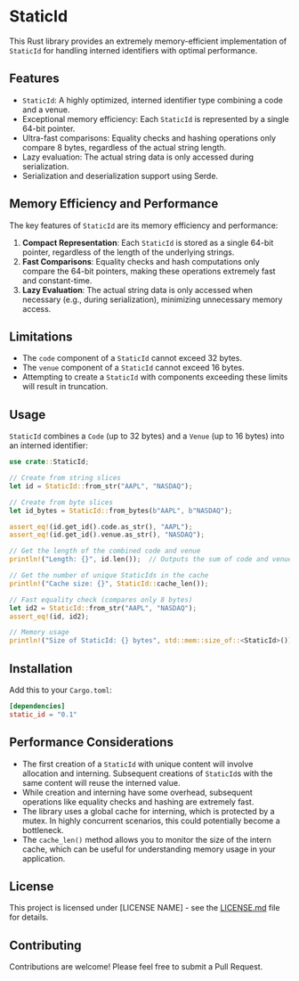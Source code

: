 # StaticId

This Rust library provides an extremely memory-efficient implementation of `StaticId` for handling interned identifiers with optimal performance.

## Features

- `StaticId`: A highly optimized, interned identifier type combining a code and a venue.
- Exceptional memory efficiency: Each `StaticId` is represented by a single 64-bit pointer.
- Ultra-fast comparisons: Equality checks and hashing operations only compare 8 bytes, regardless of the actual string length.
- Lazy evaluation: The actual string data is only accessed during serialization.
- Serialization and deserialization support using Serde.

## Memory Efficiency and Performance

The key features of `StaticId` are its memory efficiency and performance:

1. **Compact Representation**: Each `StaticId` is stored as a single 64-bit pointer, regardless of the length of the underlying strings.
2. **Fast Comparisons**: Equality checks and hash computations only compare the 64-bit pointers, making these operations extremely fast and constant-time.
3. **Lazy Evaluation**: The actual string data is only accessed when necessary (e.g., during serialization), minimizing unnecessary memory access.

## Limitations

- The `code` component of a `StaticId` cannot exceed 32 bytes.
- The `venue` component of a `StaticId` cannot exceed 16 bytes.
- Attempting to create a `StaticId` with components exceeding these limits will result in truncation.


## Usage

`StaticId` combines a `Code` (up to 32 bytes) and a `Venue` (up to 16 bytes) into an interned identifier:

```rust
use crate::StaticId;

// Create from string slices
let id = StaticId::from_str("AAPL", "NASDAQ");

// Create from byte slices
let id_bytes = StaticId::from_bytes(b"AAPL", b"NASDAQ");

assert_eq!(id.get_id().code.as_str(), "AAPL");
assert_eq!(id.get_id().venue.as_str(), "NASDAQ");

// Get the length of the combined code and venue
println!("Length: {}", id.len());  // Outputs the sum of code and venue lengths

// Get the number of unique StaticIds in the cache
println!("Cache size: {}", StaticId::cache_len());

// Fast equality check (compares only 8 bytes)
let id2 = StaticId::from_str("AAPL", "NASDAQ");
assert_eq!(id, id2);

// Memory usage
println!("Size of StaticId: {} bytes", std::mem::size_of::<StaticId>());  // Outputs: 8 bytes
```

## Installation

Add this to your `Cargo.toml`:

```toml
[dependencies]
static_id = "0.1"
```

## Performance Considerations

- The first creation of a `StaticId` with unique content will involve allocation and interning. Subsequent creations of `StaticId`s with the same content will reuse the interned value.
- While creation and interning have some overhead, subsequent operations like equality checks and hashing are extremely fast.
- The library uses a global cache for interning, which is protected by a mutex. In highly concurrent scenarios, this could potentially become a bottleneck.
- The `cache_len()` method allows you to monitor the size of the intern cache, which can be useful for understanding memory usage in your application.

## License

This project is licensed under [LICENSE NAME] - see the [LICENSE.md](LICENSE.md) file for details.

## Contributing

Contributions are welcome! Please feel free to submit a Pull Request.